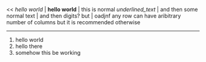 <<
*hello world* | **hello world** | this is normal
_underlined_text_     | and then some normal text | and then digits?
but | oadjnf 
any row can have aribitrary number of columns but it is recommended otherwise
>>
---

1. hello world
2. hello there
3. somehow this be working